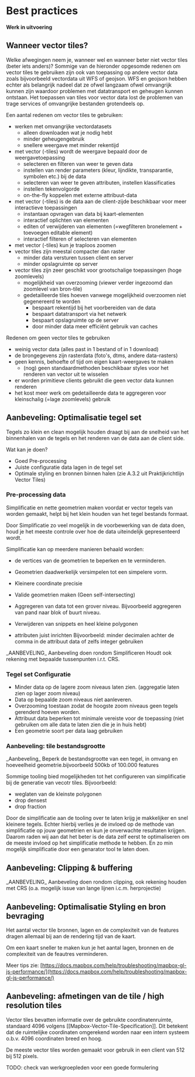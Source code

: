 # Best practices
**Werk in uitvoering**

## Wanneer vector tiles?
Welke afwegingen neem je, wanneer wel en wanneer beter niet vector tiles (beter iets anders)?
Sommige van de hieronder opgesomde redenen om vector tiles te gebruiken zijn ook van toepassing op andere vector data zoals bijvoorbeeld vectordata uit WFS of geojson. WFS en geojson hebben echter als belangrijk nadeel dat ze ofwel langzaam ofwel omvangrijk kunnen zijn waardoor problemen met datatransport en geheugen kunnen ontstaan. Het toepassen van tiles voor vector data lost de problemen van trage services of omvangrijke bestanden grotendeels op.

Een aantal redenen om vector tiles te gebruiken:
* werken met omvangrijke vectordatasets
  * alleen downloaden wat je nodig hebt
  * minder geheugengebruik
  * snellere weergave met minder rekentijd
* met vector (-tiles) wordt de weergave bepaald door de weergavetoepassing
  * selecteren en filteren van weer te geven data
  * instellen van render parameters (kleur, lijndikte, transparantie, symbolen etc.) bij de data
  * selecteren van weer te geven attributen, instellen klassificaties
  * instellen tekenvolgorde
  * on-the-fly koppelen met externe attribuut-data
* met vector (-tiles) is de data aan de client-zijde beschikbaar voor meer interactieve toepassingen
  * instantaan opvragen van data bij kaart-elementen
  * interactief oplichten van elementen
  * editen of verwijderen van elementen (=wegfilteren bronelement + toevoegen editable element)
  * interactief filteren of selecteren van elementen
* met vector (-tiles) kun je traploos zoomen
* vector tiles zijn meestal compacter dan raster
  * minder data versturen tussen client en server
  * minder opslagruimte op server
* vector tiles zijn zeer geschikt voor grootschalige toepassingen (hoge zoomlevels)
  * mogelijkheid van overzooming (viewer verder ingezoomd dan zoomlevel van bron-tile)
  * gedetailleerde tiles hoeven vanwege mogelijkheid overzoomen niet gegenereerd te worden
    * bespaart rekentijd bij het voorbereiden van de data
    * bespaart datatransport via het netwerk
    * bespaart opslagruimte op de server
    * door minder data meer efficiënt gebruik van caches

Redenen om geen vector tiles te gebruiken
* weinig vector data (alles past in 1 bestand of in 1 download)
* de brongegevens zijn rasterdata (foto's, dtms, andere data-rasters)
* geen kennis, behoefte of tijd om eigen kaart-weergaves te maken
  * (nog) geen standaardmethoden beschikbaar styles voor het renderen van vector uit te wisselen
* er worden primitieve clients gebruikt die geen vector data kunnen renderen
* het kost meer werk om gedetailleerde data te aggregeren voor kleinschalig (=lage zoomlevels) gebruik

## Aanbeveling: Optimalisatie tegel set

Tegels zo klein en clean mogelijk houden draagt bij aan de snelheid van het binnenhalen van de tegels en het renderen van de data aan de client side.

Wat kan je doen?

* Goed Pre-processing
* Juiste configuratie data lagen in de tegel set
* Optimale styling en bronnen binnen halen (zie A.3.2 uit Praktijkrichtlijn Vector Tiles)

### Pre-processing data

Simplificatie en nette geometrien maken voordat er vector tegels van worden gemaakt, helpt bij het klein houden van het tegel bestands formaat.

Door Simplificatie zo veel mogelijk in de voorbewerking van de data doen, houd je het meeste controle over hoe de data uiteindelijk gepresenteerd wordt.

Simplificatie kan op meerdere manieren behaald worden:

* de vertices van de geometrien te beperken en te verminderen.
* Geometrien daadwerkelijk versimpelen tot een simpelere vorm.
* Kleinere coordinate precisie
* Valide geometrien maken (Geen self-intersecting)
* Aggregeren van data tot een grover niveau. Bijvoorbeeld aggregeren van pand naar blok of buurt niveau.

* Verwijderen van snippets en heel kleine polygonen

* attributen juist inrichten Bijvoorbeeld: minder decimalen achter de comma in de attribuut data of zelfs integer gebruiken

<div class="informative">
_AANBEVELING_ Aanbeveling doen rondom Simplificeren
Houdt ook rekening met bepaalde tussenpunten i.r.t. CRS.
</div>

### Tegel set Configuratie

* Minder data op de lagere zoom niveaus laten zien. (aggregatie laten zien op lager zoom niveau)
* Data op bepaalde zoom niveaus niet aanleveren.
* Overzooming toestaan zodat de hoogste zoom niveaus geen tegels gerenderd hoeven worden.
* Attribuut data beperken tot minimale vereiste voor de toepassing (niet gebruiken om alle data te laten zien die je in huis hebt)
* Een geometrie soort per data laag gebruiken


### Aanbeveling: tile bestandsgrootte
<div class="informative">
_Aanbeveling_ Beperk de bestandsgrootte van een tegel, in omvang en hoeveelheid geometrie.bijvoorbeeld 500kb of 100.000 features
</div>

Sommige tooling bied mogelijkheden tot het configureren van simplificatie bij de generatie van vecotr tiles. Bijvoorbeeld:
* weglaten van de kleinste polygonen
* drop densest
* drop fraction

Door de simplificatie aan de tooling over te laten krijg je makkelijker en snel kleinere tegels. Echter hierbij verlies je de invloed op de methode van simplificatie op jouw geometrien en kun je onverwachte resultaten krijgen. Daarom raden wij aan dat het beter is de data zelf eerst te optimaliseren om de meeste invloed op het simplificatie methode te hebben. En zo min mogelijk simplificatie door een genarator tool te laten doen.

## Aanbeveling: Clipping & buffering

<div class="informative">
_AANBEVELING_ Aanbeveling doen rondom clipping, ook rekening houden met CRS (o.a. mogelijk issue van lange lijnen i.c.m. herprojectie)
</div>


## Aanbeveling: Optimalisatie Styling en bron bevraging

Het aantal vector tile bronnen, lagen en de complexiteit van de features dragen allemaal bij aan de rendering tijd van de kaart.

Om een kaart sneller te maken kun je het aantal lagen, bronnen en de complexiteit van de feautres verminderen.

Meer tips zie: [https://docs.mapbox.com/help/troubleshooting/mapbox-gl-js-performance/](https://docs.mapbox.com/help/troubleshooting/mapbox-gl-js-performance/)


## Aanbeveling: afmetingen van de tile / high resolution tiles
Vector tiles bevatten informatie over de gebruikte coordinatenruimte, standaard 4096 volgens [[Mapbox-Vector-Tile-Specification]]. Dit betekent dat de ruimtelijke coordinaten omgerekend worden naar een intern systeem o.b.v. 4096 coordinaten breed en hoog.

De meeste vector tiles worden gemaakt voor gebruik in een client van 512 bij 512 pixels.

TODO: check van werkgroepleden voor een goede formulering
